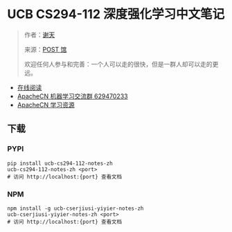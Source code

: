 # UCB CS294-112 深度强化学习中文笔记

> 作者：[谢天](https://www.zhihu.com/people/xie-tian-55-77)
> 
> 来源：[POST 馆](https://zhuanlan.zhihu.com/c_150977189)
> 
> 欢迎任何人参与和完善：一个人可以走的很快，但是一群人却可以走的更远。

* [在线阅读](https://apachecn.github.io/ucb-cs294-112-notes-zh)
* [ApacheCN 机器学习交流群 629470233](http://shang.qq.com/wpa/qunwpa?idkey=30e5f1123a79867570f665aa3a483ca404b1c3f77737bc01ec520ed5f078ddef)
* [ApacheCN 学习资源](http://www.apachecn.org/)


## 下载

### PYPI

```
pip install ucb-cs294-112-notes-zh
ucb-cs294-112-notes-zh <port>
# 访问 http://localhost:{port} 查看文档
```

### NPM

```
npm install -g ucb-cserjiusi-yiyier-notes-zh
ucb-cserjiusi-yiyier-notes-zh <port>
# 访问 http://localhost:{port} 查看文档
```
